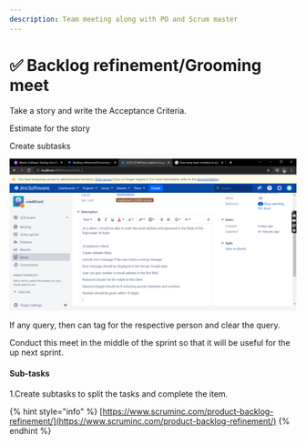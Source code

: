 ```yaml
---
description: Team meeting along with PO and Scrum master
---
```


# ✅ Backlog refinement/Grooming meet

Take a story and write the Acceptance Criteria.

Estimate for the story&#x20;

Create subtasks

![](<.gitbook/assets/image (5).png>)

If any query, then can tag for the respective person and clear the query.

Conduct this meet in the middle of the sprint so that it will be useful for the up next sprint.

#### Sub-tasks

1.Create subtasks to split the tasks and complete the item.

{% hint style="info" %}
[https://www.scruminc.com/product-backlog-refinement/](https://www.scruminc.com/product-backlog-refinement/)
{% endhint %}
